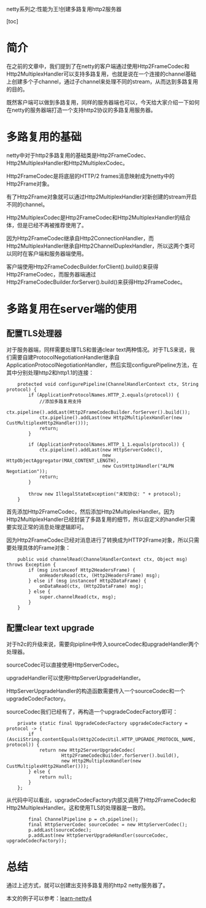 netty系列之:性能为王!创建多路复用http2服务器

[toc]

# 简介

在之前的文章中，我们提到了在netty的客户端通过使用Http2FrameCodec和Http2MultiplexHandler可以支持多路复用，也就是说在一个连接的channel基础上创建多个子channel，通过子channel来处理不同的stream，从而达到多路复用的目的。

既然客户端可以做到多路复用，同样的服务器端也可以，今天给大家介绍一下如何在netty的服务器端打造一个支持http2协议的多路复用服务器。

# 多路复用的基础

netty中对于http2多路复用的基础类是Http2FrameCodec、Http2MultiplexHandler和Http2MultiplexCodec。

Http2FrameCodec是将底层的HTTP/2 frames消息映射成为netty中的Http2Frame对象。

有了Http2Frame对象就可以通过Http2MultiplexHandler对新创建的stream开启不同的channel。

Http2MultiplexCodec是Http2FrameCodec和Http2MultiplexHandler的结合体，但是已经不再被推荐使用了。

因为Http2FrameCodec继承自Http2ConnectionHandler，而Http2MultiplexHandler继承自Http2ChannelDuplexHandler，所以这两个类可以同时在客户端和服务器端使用。

客户端使用Http2FrameCodecBuilder.forClient().build()来获得Http2FrameCodec，而服务器端通过Http2FrameCodecBuilder.forServer().build()来获得Http2FrameCodec。

# 多路复用在server端的使用

## 配置TLS处理器

对于服务器端，同样需要处理TLS和普通clear text两种情况。对于TLS来说，我们需要自建ProtocolNegotiationHandler继承自ApplicationProtocolNegotiationHandler，然后实现configurePipeline方法，在其中分别处理http2和http1.1的连接：

```
    protected void configurePipeline(ChannelHandlerContext ctx, String protocol) {
        if (ApplicationProtocolNames.HTTP_2.equals(protocol)) {
            //添加多路复用支持
            ctx.pipeline().addLast(Http2FrameCodecBuilder.forServer().build());
            ctx.pipeline().addLast(new Http2MultiplexHandler(new CustMultiplexHttp2Handler()));
            return;
        }

        if (ApplicationProtocolNames.HTTP_1_1.equals(protocol)) {
            ctx.pipeline().addLast(new HttpServerCodec(),
                                   new HttpObjectAggregator(MAX_CONTENT_LENGTH),
                                   new CustHttp1Handler("ALPN Negotiation"));
            return;
        }

        throw new IllegalStateException("未知协议: " + protocol);
    }
```

首先添加Http2FrameCodec，然后添加Http2MultiplexHandler。因为Http2MultiplexHandler已经封装了多路复用的细节，所以自定义的handler只需要实现正常的消息处理逻辑即可。

因为Http2FrameCodec已经对消息进行了转换成为HTTP2Frame对象，所以只需要处理具体的Frame对象：

```
    public void channelRead(ChannelHandlerContext ctx, Object msg) throws Exception {
        if (msg instanceof Http2HeadersFrame) {
            onHeadersRead(ctx, (Http2HeadersFrame) msg);
        } else if (msg instanceof Http2DataFrame) {
            onDataRead(ctx, (Http2DataFrame) msg);
        } else {
            super.channelRead(ctx, msg);
        }
    }
```

## 配置clear text upgrade

对于h2c的升级来说，需要向pipline中传入sourceCodec和upgradeHandler两个处理器。

sourceCodec可以直接使用HttpServerCodec。

upgradeHandler可以使用HttpServerUpgradeHandler。

HttpServerUpgradeHandler的构造函数需要传入一个sourceCodec和一个upgradeCodecFactory。

sourceCodec我们已经有了，再构造一个upgradeCodecFactory即可：

```
    private static final UpgradeCodecFactory upgradeCodecFactory = protocol -> {
        if (AsciiString.contentEquals(Http2CodecUtil.HTTP_UPGRADE_PROTOCOL_NAME, protocol)) {
            return new Http2ServerUpgradeCodec(
                    Http2FrameCodecBuilder.forServer().build(),
                    new Http2MultiplexHandler(new CustMultiplexHttp2Handler()));
        } else {
            return null;
        }
    };
```

从代码中可以看出，upgradeCodecFactory内部又调用了Http2FrameCodec和Http2MultiplexHandler。这和使用TLS的处理器是一致的。

```
        final ChannelPipeline p = ch.pipeline();
        final HttpServerCodec sourceCodec = new HttpServerCodec();
        p.addLast(sourceCodec);
        p.addLast(new HttpServerUpgradeHandler(sourceCodec, upgradeCodecFactory));
```

# 总结

通过上述方式，就可以创建出支持多路复用的http2 netty服务器了。

本文的例子可以参考：[learn-netty4](https://github.com/ddean2009/learn-netty4)









